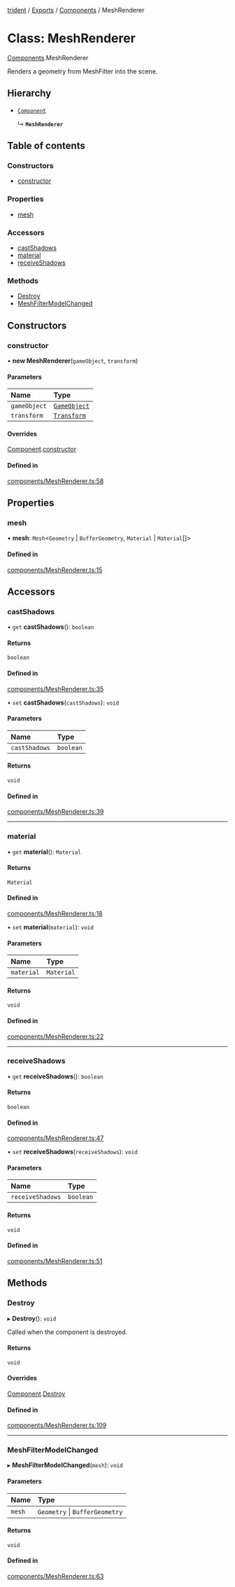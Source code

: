 [trident](../README.md) / [Exports](../modules.md) / [Components](../modules/Components.md) / MeshRenderer

# Class: MeshRenderer

[Components](../modules/Components.md).MeshRenderer

Renders a geometry from MeshFilter into the scene.

## Hierarchy

- [`Component`](Components.Component.md)

  ↳ **`MeshRenderer`**

## Table of contents

### Constructors

- [constructor](Components.MeshRenderer.md#constructor)

### Properties

- [mesh](Components.MeshRenderer.md#mesh)

### Accessors

- [castShadows](Components.MeshRenderer.md#castshadows)
- [material](Components.MeshRenderer.md#material)
- [receiveShadows](Components.MeshRenderer.md#receiveshadows)

### Methods

- [Destroy](Components.MeshRenderer.md#destroy)
- [MeshFilterModelChanged](Components.MeshRenderer.md#meshfiltermodelchanged)

## Constructors

### constructor

• **new MeshRenderer**(`gameObject`, `transform`)

#### Parameters

| Name | Type |
| :------ | :------ |
| `gameObject` | [`GameObject`](GameObject.md) |
| `transform` | [`Transform`](Components.Transform.md) |

#### Overrides

[Component](Components.Component.md).[constructor](Components.Component.md#constructor)

#### Defined in

[components/MeshRenderer.ts:58](https://github.com/AIFanatic/Trident/blob/456b6ba/src/components/MeshRenderer.ts#L58)

## Properties

### mesh

• **mesh**: `Mesh`<`Geometry` \| `BufferGeometry`, `Material` \| `Material`[]\>

#### Defined in

[components/MeshRenderer.ts:15](https://github.com/AIFanatic/Trident/blob/456b6ba/src/components/MeshRenderer.ts#L15)

## Accessors

### castShadows

• `get` **castShadows**(): `boolean`

#### Returns

`boolean`

#### Defined in

[components/MeshRenderer.ts:35](https://github.com/AIFanatic/Trident/blob/456b6ba/src/components/MeshRenderer.ts#L35)

• `set` **castShadows**(`castShadows`): `void`

#### Parameters

| Name | Type |
| :------ | :------ |
| `castShadows` | `boolean` |

#### Returns

`void`

#### Defined in

[components/MeshRenderer.ts:39](https://github.com/AIFanatic/Trident/blob/456b6ba/src/components/MeshRenderer.ts#L39)

___

### material

• `get` **material**(): `Material`

#### Returns

`Material`

#### Defined in

[components/MeshRenderer.ts:18](https://github.com/AIFanatic/Trident/blob/456b6ba/src/components/MeshRenderer.ts#L18)

• `set` **material**(`material`): `void`

#### Parameters

| Name | Type |
| :------ | :------ |
| `material` | `Material` |

#### Returns

`void`

#### Defined in

[components/MeshRenderer.ts:22](https://github.com/AIFanatic/Trident/blob/456b6ba/src/components/MeshRenderer.ts#L22)

___

### receiveShadows

• `get` **receiveShadows**(): `boolean`

#### Returns

`boolean`

#### Defined in

[components/MeshRenderer.ts:47](https://github.com/AIFanatic/Trident/blob/456b6ba/src/components/MeshRenderer.ts#L47)

• `set` **receiveShadows**(`receiveShadows`): `void`

#### Parameters

| Name | Type |
| :------ | :------ |
| `receiveShadows` | `boolean` |

#### Returns

`void`

#### Defined in

[components/MeshRenderer.ts:51](https://github.com/AIFanatic/Trident/blob/456b6ba/src/components/MeshRenderer.ts#L51)

## Methods

### Destroy

▸ **Destroy**(): `void`

Called when the component is destroyed.

#### Returns

`void`

#### Overrides

[Component](Components.Component.md).[Destroy](Components.Component.md#destroy)

#### Defined in

[components/MeshRenderer.ts:109](https://github.com/AIFanatic/Trident/blob/456b6ba/src/components/MeshRenderer.ts#L109)

___

### MeshFilterModelChanged

▸ **MeshFilterModelChanged**(`mesh`): `void`

#### Parameters

| Name | Type |
| :------ | :------ |
| `mesh` | `Geometry` \| `BufferGeometry` |

#### Returns

`void`

#### Defined in

[components/MeshRenderer.ts:63](https://github.com/AIFanatic/Trident/blob/456b6ba/src/components/MeshRenderer.ts#L63)
